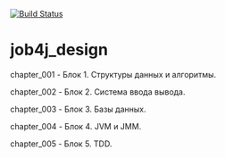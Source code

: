 [![Build Status](https://travis-ci.org/faimon/job4j_design.svg?branch=master)](https://travis-ci.org/faimon/job4j_design)

# job4j_design
chapter_001 - Блок 1. Структуры данных и алгоритмы.

сhapter_002 - Блок 2. Система ввода вывода.

chapter_003 - Блок 3. Базы данных.

chapter_004 - Блок 4. JVM и JMM.

chapter_005 - Блок 5. TDD.

